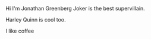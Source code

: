 Hi I'm Jonathan Greenberg
Joker is the best supervillain.

Harley Quinn is cool too.

I like coffee
